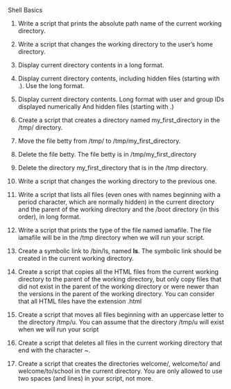 Shell Basics
1. Write a script that prints the absolute path name of the current working directory.
 
2. Write a script that changes the working directory to the user’s home directory.

3. Display current directory contents in a long format.

4. Display current directory contents, including hidden files (starting with .). Use the long format.

5. Display current directory contents.
    Long format
    with user and group IDs displayed numerically
    And hidden files (starting with .)


6. Create a script that creates a directory named my_first_directory in the /tmp/ directory.

7. Move the file betty from /tmp/ to /tmp/my_first_directory.

8. Delete the file betty.
    The file betty is in /tmp/my_first_directory

9. Delete the directory my_first_directory that is in the /tmp directory.

10. Write a script that changes the working directory to the previous one.

11. Write a script that lists all files (even ones with names beginning with a period character, which are normally hidden) in the current directory and the parent of the working directory and the /boot directory (in this order), in long format.

12. Write a script that prints the type of the file named iamafile. The file iamafile will be in the /tmp directory when we will run your script.

13. Create a symbolic link to /bin/ls, named __ls__. The symbolic link should be created in the current working directory. 

14. Create a script that copies all the HTML files from the current working directory to the parent of the working directory, but only copy files that did not exist in the parent of the working directory or were newer than the versions in the parent of the working directory.
You can consider that all HTML files have the extension .html

15. Create a script that moves all files beginning with an uppercase letter to the directory /tmp/u.
You can assume that the directory /tmp/u will exist when we will run your script

16. Create a script that deletes all files in the current working directory that end with the character ~.

17. Create a script that creates the directories welcome/, welcome/to/ and welcome/to/school in the current directory.
You are only allowed to use two spaces (and lines) in your script, not more.
